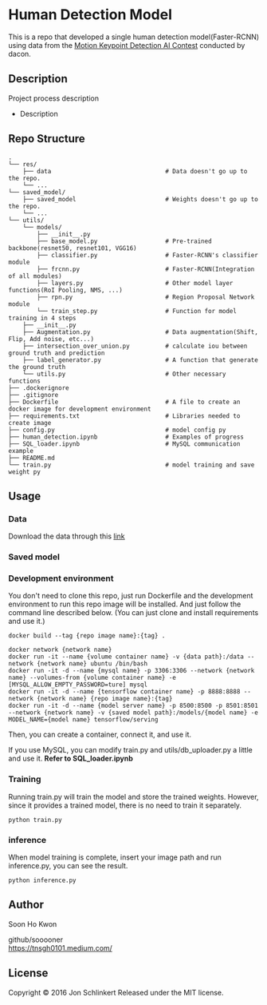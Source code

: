 # Human Detection Model
This is a repo that developed a single human detection model(Faster-RCNN) using data from the [Motion Keypoint Detection AI Contest](https://dacon.io/competitions/official/235701/overview/description) conducted by dacon.

## Description

Project process description 
+ Description  

## Repo Structure

```
.
└── res/
    ├── data                                # Data doesn't go up to the repo.
    └── ...    
└── saved_model/                        
    ├── saved_model                         # Weights doesn't go up to the repo.
    └── ...   
└── utils/      
    └── models/                              
        ├── __init__.py 
        ├── base_model.py                   # Pre-trained backbone(resnet50, resnet101, VGG16)
        ├── classifier.py                   # Faster-RCNN's classifier module  
        ├── frcnn.py                        # Faster-RCNN(Integration of all modules)      
        ├── layers.py                       # Other model layer functions(RoI Pooling, NMS, ...)           
        ├── rpn.py                          # Region Proposal Network module
        └── train_step.py                   # Function for model training in 4 steps
    ├── __init__.py                                
    ├── Augmentation.py                     # Data augmentation(Shift, Flip, Add noise, etc...)  
    ├── intersection_over_union.py          # calculate iou between ground truth and prediction                
    ├── label_generator.py                  # A function that generate the ground truth          
    └── utils.py                            # Other necessary functions
├── .dockerignore                           
├── .gitignore                              
├── Dockerfile                              # A file to create an docker image for development environment
├── requirements.txt                        # Libraries needed to create image
├── config.py                               # model config py
├── human_detection.ipynb                   # Examples of progress 
├── SQL_loader.ipynb                        # MySQL communication example
├── README.md                               
└── train.py                                # model training and save weight py
```

## Usage
### Data
Download the data through this [link](https://dacon.io/competitions/official/235701/overview/description)

### Saved model


### Development environment
You don't need to clone this repo, just run Dockerfile and the development environment to run this repo image will be installed. And just follow the command line described below. (You can just clone and install requirements and use it.)
```terminal
docker build --tag {repo image name}:{tag} .

docker network {network name}
docker run -it --name {volume container name} -v {data path}:/data --network {network name} ubuntu /bin/bash
docker run -it -d --name {mysql name} -p 3306:3306 --network {network name} --volumes-from {volume container name} -e [MYSQL_ALLOW_EMPTY_PASSWORD=ture] mysql
docker run -it -d --name {tensorflow container name} -p 8888:8888 --network {network name} {repo image name}:{tag}
docker run -it -d --name {model server name} -p 8500:8500 -p 8501:8501 --network {network name} -v {saved model path}:/models/{model name} -e MODEL_NAME={model name} tensorflow/serving
```
Then, you can create a container, connect it, and use it.

If you use MySQL, you can modify train.py and utils/db_uploader.py a little and use it.
**Refer to SQL_loader.ipynb**

### Training
Running train.py will train the model and store the trained weights.
However, since it provides a trained model, there is no need to train it separately.
```terminal
python train.py
```

### inference
When model training is complete, insert your image path and run inference.py, you can see the result.
```terminal
python inference.py 
```

## Author
Soon Ho Kwon

github/sooooner  
https://tnsgh0101.medium.com/

## License
Copyright © 2016 Jon Schlinkert Released under the MIT license.

